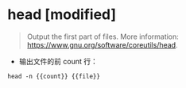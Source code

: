 # head [modified]

> Output the first part of files.
> More information: <https://www.gnu.org/software/coreutils/head>.

- 输出文件的前 count 行：

`head -n {{count}} {{file}}`

